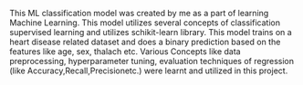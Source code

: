 This ML classification model was created by me as a part of learning Machine Learning. This model utilizes several concepts of classification supervised learning and utilizes schikit-learn library. This model trains on a heart disease related dataset and does a binary prediction based on the features like age, sex, thalach etc.
Various Concepts like data preprocessing, hyperparameter tuning, evaluation techniques of regression (like Accuracy,Recall,Precisionetc.) were learnt and utilized in this project.
